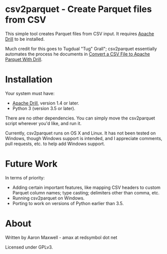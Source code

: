 # csv2parquet - Create Parquet files from CSV

This simple tool creates Parquet files from CSV input. It requires [Apache Drill](https://drill.apache.org) to be installed.

Much credit for this goes to Tugdual "Tug" Grall"; csv2parquet
essentially automates the process he documents in [Convert a CSV File
to Apache Parquet With
Drill](http://tgrall.github.io/blog/2015/08/17/convert-csv-file-to-apache-parquet-dot-dot-dot-with-drill/).

# Installation

Your system must have:

 * [Apache Drill](https://drill.apache.org), version 1.4 or later.
 * Python 3 (version 3.5 or later).

There are no other dependencies. You can simply move the csv2parquet script wherever you'd like, and run it.

Currently, csv2parquet runs on OS X and Linux. It has not been tested
on Windows, though Windows support is intended, and I appreciate
comments, pull requests, etc. to help add Windows support.

# Future Work

In terms of priority:

 * Adding certain important features, like mapping CSV headers to custom Parquet column names; type casting; delimiters other than comma, etc.
 * Running csv2parquet on Windows.
 * Porting to work on versions of Python earlier than 3.5.

# About

Written by Aaron Maxwell - amax at redsymbol dot net

Licensed under GPLv3.

